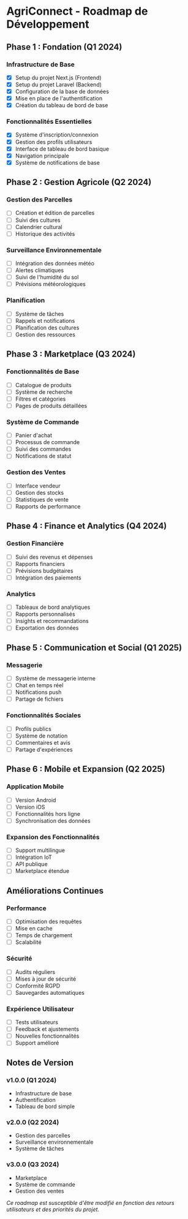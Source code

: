 # AgriConnect - Roadmap de Développement

## Phase 1 : Fondation (Q1 2024)

### Infrastructure de Base
- [x] Setup du projet Next.js (Frontend)
- [x] Setup du projet Laravel (Backend)
- [x] Configuration de la base de données
- [x] Mise en place de l'authentification
- [x] Création du tableau de bord de base

### Fonctionnalités Essentielles
- [x] Système d'inscription/connexion
- [x] Gestion des profils utilisateurs
- [x] Interface de tableau de bord basique
- [x] Navigation principale
- [x] Système de notifications de base

## Phase 2 : Gestion Agricole (Q2 2024)

### Gestion des Parcelles
- [ ] Création et édition de parcelles
- [ ] Suivi des cultures
- [ ] Calendrier cultural
- [ ] Historique des activités

### Surveillance Environnementale
- [ ] Intégration des données météo
- [ ] Alertes climatiques
- [ ] Suivi de l'humidité du sol
- [ ] Prévisions météorologiques

### Planification
- [ ] Système de tâches
- [ ] Rappels et notifications
- [ ] Planification des cultures
- [ ] Gestion des ressources

## Phase 3 : Marketplace (Q3 2024)

### Fonctionnalités de Base
- [ ] Catalogue de produits
- [ ] Système de recherche
- [ ] Filtres et catégories
- [ ] Pages de produits détaillées

### Système de Commande
- [ ] Panier d'achat
- [ ] Processus de commande
- [ ] Suivi des commandes
- [ ] Notifications de statut

### Gestion des Ventes
- [ ] Interface vendeur
- [ ] Gestion des stocks
- [ ] Statistiques de vente
- [ ] Rapports de performance

## Phase 4 : Finance et Analytics (Q4 2024)

### Gestion Financière
- [ ] Suivi des revenus et dépenses
- [ ] Rapports financiers
- [ ] Prévisions budgétaires
- [ ] Intégration des paiements

### Analytics
- [ ] Tableaux de bord analytiques
- [ ] Rapports personnalisés
- [ ] Insights et recommandations
- [ ] Exportation des données

## Phase 5 : Communication et Social (Q1 2025)

### Messagerie
- [ ] Système de messagerie interne
- [ ] Chat en temps réel
- [ ] Notifications push
- [ ] Partage de fichiers

### Fonctionnalités Sociales
- [ ] Profils publics
- [ ] Système de notation
- [ ] Commentaires et avis
- [ ] Partage d'expériences

## Phase 6 : Mobile et Expansion (Q2 2025)

### Application Mobile
- [ ] Version Android
- [ ] Version iOS
- [ ] Fonctionnalités hors ligne
- [ ] Synchronisation des données

### Expansion des Fonctionnalités
- [ ] Support multilingue
- [ ] Intégration IoT
- [ ] API publique
- [ ] Marketplace étendue

## Améliorations Continues

### Performance
- [ ] Optimisation des requêtes
- [ ] Mise en cache
- [ ] Temps de chargement
- [ ] Scalabilité

### Sécurité
- [ ] Audits réguliers
- [ ] Mises à jour de sécurité
- [ ] Conformité RGPD
- [ ] Sauvegardes automatiques

### Expérience Utilisateur
- [ ] Tests utilisateurs
- [ ] Feedback et ajustements
- [ ] Nouvelles fonctionnalités
- [ ] Support amélioré

## Notes de Version

### v1.0.0 (Q1 2024)
- Infrastructure de base
- Authentification
- Tableau de bord simple

### v2.0.0 (Q2 2024)
- Gestion des parcelles
- Surveillance environnementale
- Système de tâches

### v3.0.0 (Q3 2024)
- Marketplace
- Système de commande
- Gestion des ventes

*Ce roadmap est susceptible d'être modifié en fonction des retours utilisateurs et des priorités du projet.*
